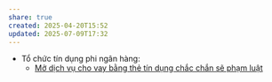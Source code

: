 ```yaml
---
share: true
created: 2025-04-20T15:52
updated: 2025-07-09T17:32
---
```

- Tổ chức tín dụng phi ngân hàng: 
    - [Mở dịch vụ cho vay bằng thẻ tín dụng chắc chắn sẽ phạm luật](../../%F0%9F%93%9CT%C3%A0i%20nguy%C3%AAn/Ch%C3%ADnh%20s%C3%A1ch%20c%C3%B4ng%20ty/T%E1%BB%95%20ch%E1%BB%A9c%20t%C3%ADn%20d%E1%BB%A5ng/T%E1%BB%95%20ch%E1%BB%A9c%20t%C3%ADn%20d%E1%BB%A5ng%20phi%20ng%C3%A2n%20h%C3%A0ng/M%E1%BB%9F%20d%E1%BB%8Bch%20v%E1%BB%A5%20cho%20vay%20b%E1%BA%B1ng%20th%E1%BA%BB%20t%C3%ADn%20d%E1%BB%A5ng%20ch%E1%BA%AFc%20ch%E1%BA%AFn%20s%E1%BA%BD%20ph%E1%BA%A1m%20lu%E1%BA%ADt.md)


